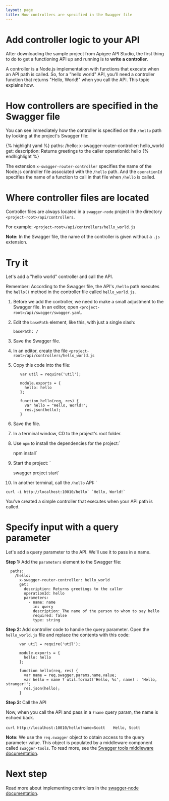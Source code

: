 ```yaml
---
layout: page
title: How controllers are specified in the Swagger file
---
```


# Add controller logic to your API

After downloading the sample project from Apigee API Studio, the first thing to do to get a functioning API up and running is to **write a controller**.

A controller is a Node.js implementation with functions that execute when an API path is called. So, for a "hello world" API, you'll need a controller function that returns "Hello, World!" when you call the API. This topic explains how.

# How controllers are specified in the Swagger file

You can see immediately how the controller is specified on the `/hello` path by looking at the project's Swagger file:

{% highlight yaml %}
    paths:
      /hello:
        x-swagger-router-controller: hello_world
        get:
          description: Returns greetings to the caller
          operationId: hello
{% endhighlight %}

The extension `x-swagger-router-controller` specifies the name of the Node.js controller file associated with the `/hello` path. And the `operationId` specifies the name of a function to call in that file when `/hello` is called.

# Where controller files are located

Controller files are always located in a `swagger-node` project in the directory `<project-root>/api/controllers`.

For example: `<project-root>/api/controllers/hello_world.js`

**Note:** In the Swagger file, the name of the controller is given without a `.js` extension.

# Try it

Let's add a "hello world" controller and call the API.

Remember: According to the Swagger file, the API's `/hello` path executes the `hello()` method in the controller file called `hello_world.js`.

1.  Before we add the controller, we need to make a small adjustment to the Swagger file. In an editor, open `<project-root>/api/swagger/swagger.yaml`.
2.  Edit the `basePath` element, like this, with just a single slash:  

    `basePath: /`
3.  Save the Swagger file.
4.  In an editor, create the file `<project-root>/api/controllers/hello_world.js`
5.  Copy this code into the file:

           var util = require('util');

           module.exports = {
             hello: hello
           };

           function hello(req, res) {
             var hello = "Hello, World!";
             res.json(hello);
           }

6.  Save the file.
7.  In a terminal window, CD to the project's root folder.
8.  Use `npm` to install the dependencies for the project:`  

    npm install`
9.  Start the project: `  

    swagger project start`
10.  In another terminal, call the `/hello` API: `  

    curl -i http://localhost:10010/hello` `Hello, World!`

You've created a simple controller that executes when your API path is called.

# Specify input with a query parameter

Let's add a query parameter to the API. We'll use it to pass in a name.

**Step 1:** Add the `parameters` element to the Swagger file:

      paths:
        /hello:
          x-swagger-router-controller: hello_world
          get:
            description: Returns greetings to the caller
            operationId: hello
            parameters:
              - name: name
                in: query
                description: The name of the person to whom to say hello
                required: false
                type: string

**Step 2:** Add controller code to handle the query parameter. Open the `hello_world.js` file and replace the contents with this code:

          var util = require('util');

          module.exports = {
            hello: hello
          };

          function hello(req, res) {
            var name = req.swagger.params.name.value;
            var hello = name ? util.format('Hello, %s', name) : 'Hello, stranger!';
            res.json(hello);
          }

**Step 3:** Call the API

Now, when you call the API and pass in a `?name` query param, the name is echoed back.

`curl http://localhost:10010/hello?name=Scott` `  
Hello, Scott`

**Note:** We use the `req.swagger` object to obtain access to the query parameter value. This object is populated by a middleware component called `swagger-tools`. To read more, see the [Swagger tools middleware documentation](https://github.com/apigee-127/swagger-tools/blob/master/docs/Middleware.md).

# Next step

Read more about implementing controllers in the [swagger-node documentation](https://github.com/theganyo/swagger-node/tree/master/docs).
